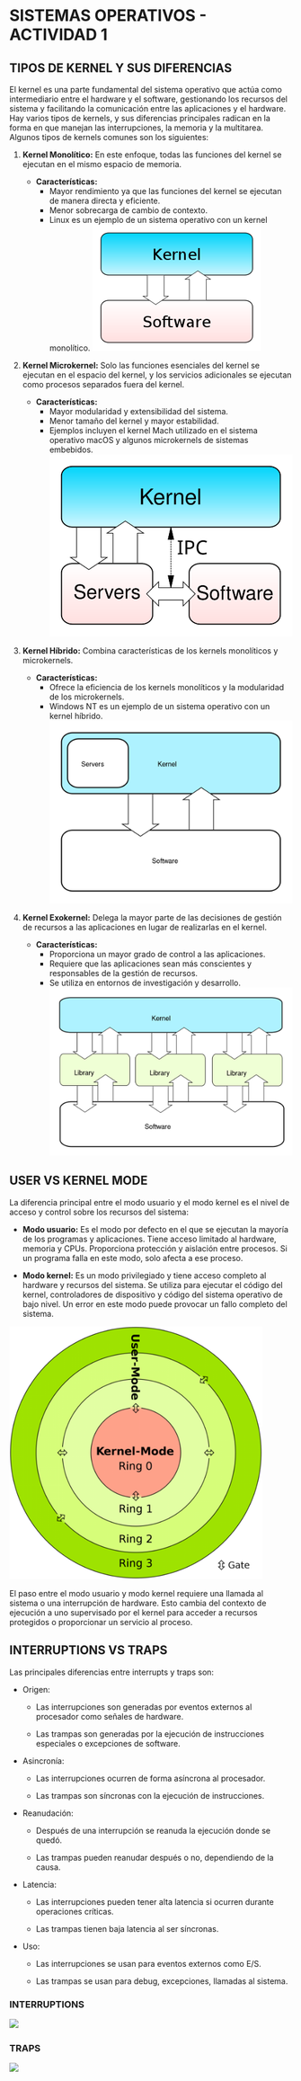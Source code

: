 # SISTEMAS OPERATIVOS - ACTIVIDAD 1

## TIPOS DE KERNEL Y SUS DIFERENCIAS
El kernel es una parte fundamental del sistema operativo que actúa como intermediario entre el hardware y el software, gestionando los recursos del sistema y facilitando la comunicación entre las aplicaciones y el hardware. Hay varios tipos de kernels, y sus diferencias principales radican en la forma en que manejan las interrupciones, la memoria y la multitarea. Algunos tipos de kernels comunes son los siguientes:

1. **Kernel Monolítico:** En este enfoque, todas las funciones del kernel se ejecutan en el mismo espacio de memoria.
   - **Características:**
     - Mayor rendimiento ya que las funciones del kernel se ejecutan de manera directa y eficiente.
     - Menor sobrecarga de cambio de contexto.
     - Linux es un ejemplo de un sistema operativo con un kernel monolítico.
     ![](./src/kenel-monolitico.png)

2. **Kernel Microkernel:** Solo las funciones esenciales del kernel se ejecutan en el espacio del kernel, y los servicios adicionales se ejecutan como procesos separados fuera del kernel.
   - **Características:**
     - Mayor modularidad y extensibilidad del sistema.
     - Menor tamaño del kernel y mayor estabilidad.
     - Ejemplos incluyen el kernel Mach utilizado en el sistema operativo macOS y algunos microkernels de sistemas embebidos.
     ![](./src/Kernel-microkernel.svg)

3. **Kernel Híbrido:** Combina características de los kernels monolíticos y microkernels.
   - **Características:**
     - Ofrece la eficiencia de los kernels monolíticos y la modularidad de los microkernels.
     - Windows NT es un ejemplo de un sistema operativo con un kernel híbrido.
     ![](./src/kenel-hibrido.png)

4. **Kernel Exokernel:** Delega la mayor parte de las decisiones de gestión de recursos a las aplicaciones en lugar de realizarlas en el kernel.
   - **Características:**
     - Proporciona un mayor grado de control a las aplicaciones.
     - Requiere que las aplicaciones sean más conscientes y responsables de la gestión de recursos.
     - Se utiliza en entornos de investigación y desarrollo.
     ![](./src/kenel-exokernel.png)

## USER VS KERNEL MODE
La diferencia principal entre el modo usuario y el modo kernel es el nivel de acceso y control sobre los recursos del sistema:

- **Modo usuario:** Es el modo por defecto en el que se ejecutan la mayoría de los programas y aplicaciones. Tiene acceso limitado al hardware, memoria y CPUs. Proporciona protección y aislación entre procesos. Si un programa falla en este modo, solo afecta a ese proceso.

- **Modo kernel:** Es un modo privilegiado y tiene acceso completo al hardware y recursos del sistema. Se utiliza para ejecutar el código del kernel, controladores de dispositivo y código del sistema operativo de bajo nivel. Un error en este modo puede provocar un fallo completo del sistema.

<img src="./src/user-vs-kernel-mode.png" width="450">


El paso entre el modo usuario y modo kernel requiere una llamada al sistema o una interrupción de hardware. Esto cambia del contexto de ejecución a uno supervisado por el kernel para acceder a recursos protegidos o proporcionar un servicio al proceso.

## INTERRUPTIONS VS TRAPS
Las principales diferencias entre interrupts y traps son:

- Origen:
    - Las interrupciones son generadas por eventos externos al procesador como señales de hardware. 

    - Las trampas son generadas por la ejecución de instrucciones especiales o excepciones de software.

- Asincronía:

    - Las interrupciones ocurren de forma asíncrona al procesador. 

    - Las trampas son síncronas con la ejecución de instrucciones.

- Reanudación:

    - Después de una interrupción se reanuda la ejecución donde se quedó.

    - Las trampas pueden reanudar después o no, dependiendo de la causa.

- Latencia: 

    - Las interrupciones pueden tener alta latencia si ocurren durante operaciones críticas.

    - Las trampas tienen baja latencia al ser síncronas.

- Uso:

    - Las interrupciones se usan para eventos externos como E/S. 

    - Las trampas se usan para debug, excepciones, llamadas al sistema.

### INTERRUPTIONS

<img src="https://www.baeldung.com/wp-content/uploads/sites/4/2021/07/gfdsgdg.png" width="450">

### TRAPS

<img src="https://www.baeldung.com/wp-content/uploads/sites/4/2021/07/Copy-of-gfdsgdg.png" width="450">